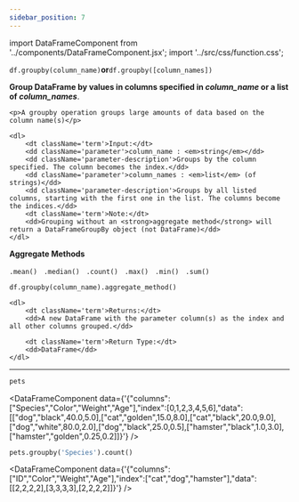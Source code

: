 ```yaml
---
sidebar_position: 7
---
```


import DataFrameComponent from '../components/DataFrameComponent.jsx';
import '../src/css/function.css';

<code>df.groupby(column_name)</code><strong>or</strong><code>df.groupby([column_names])</code>

<div className='base'>
    <p><strong>Group DataFrame by values in columns specified in <em>column_name</em> or a list of <em>column_names</em></strong>.</p>
    
    <p>A groupby operation groups large amounts of data based on the column name(s)</p>

    <dl>
        <dt className='term'>Input:</dt>
        <dd className='parameter'>column_name : <em>string</em></dd>
        <dd className='parameter-description'>Groups by the column specified. The column becomes the index.</dd>
        <dd className='parameter'>column_names : <em>list</em> (of strings)</dd>
        <dd className='parameter-description'>Groups by all listed columns, starting with the first one in the list. The columns become the indices.</dd>
        <dt className='term'>Note:</dt>
        <dd>Grouping without an <strong>aggregate method</strong> will return a DataFrameGroupBy object (not DataFrame)</dd>
    </dl>
</div>

<div className='base'>
    <p><strong>Aggregate Methods</strong></p>
    <code>.mean()</code> &nbsp; <code>.median()</code> &nbsp; <code>.count()</code> &nbsp; <code>.max()</code> &nbsp; <code>.min()</code> &nbsp; <code>.sum()</code> 
</div>

<code>df.groupby(column_name).aggregate_method()</code>

<div className='base'>

    <dl>
        <dt className='term'>Returns:</dt>
        <dd>A new DataFrame with the parameter column(s) as the index and all other columns grouped.</dd>

        <dt className='term'>Return Type:</dt>
        <dd>DataFrame</dd>
    </dl>
</div>

---

```python
pets
```

<DataFrameComponent data={'{"columns":["Species","Color","Weight","Age"],"index":[0,1,2,3,4,5,6],"data":[["dog","black",40.0,5.0],["cat","golden",15.0,8.0],["cat","black",20.0,9.0],["dog","white",80.0,2.0],["dog","black",25.0,0.5],["hamster","black",1.0,3.0],["hamster","golden",0.25,0.2]]}'} />

```python
pets.groupby('Species').count()
```

<DataFrameComponent data={'{"columns":["ID","Color","Weight","Age"],"index":["cat","dog","hamster"],"data":[[2,2,2,2],[3,3,3,3],[2,2,2,2]]}'} />

